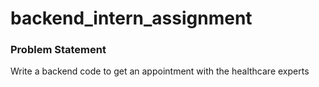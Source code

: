# backend_intern_assignment
### Problem Statement
Write a backend code to get an appointment with the healthcare experts
